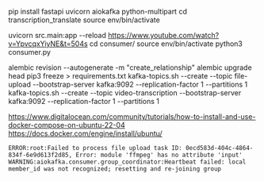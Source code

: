 pip install fastapi uvicorn aiokafka python-multipart
cd transcription_translate
source env/bin/activate

uvicorn src.main:app --reload
https://www.youtube.com/watch?v=YpvcqxYiyNE&t=504s
cd consumer/
source env/bin/activate
python3 consumer.py

alembic revision --autogenerate -m "create_relationship"
alembic upgrade head
pip3 freeze > requirements.txt
kafka-topics.sh --create --topic file-upload --bootstrap-server kafka:9092 --replication-factor 1 --partitions 1
kafka-topics.sh --create --topic video-transcription --bootstrap-server kafka:9092 --replication-factor 1 --partitions 1

https://www.digitalocean.com/community/tutorials/how-to-install-and-use-docker-compose-on-ubuntu-22-04
https://docs.docker.com/engine/install/ubuntu/


`ERROR:root:Failed to process file upload task ID: 0ecd583d-404c-4864-834f-6e9d613f2d85, Error: module 'ffmpeg' has no attribute 'input'
WARNING:aiokafka.consumer.group_coordinator:Heartbeat failed: local member_id was not recognized; resetting and re-joining group`